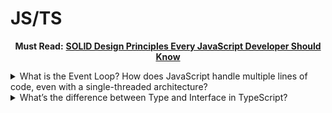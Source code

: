 # JS/TS

<p align="center"><strong>Must Read:</strong> <a href="https://jsdev.space/solid-design-principles/?ref=dailydev"><strong>SOLID Design Principles Every JavaScript Developer Should Know</strong></a></p>

<details>

<summary>What is the Event Loop? How does JavaScript handle multiple lines of code, even with a single-threaded architecture?</summary>

Flow diagram: [https://theplakat.com/javascript-visualized-event-loop](https://theplakat.com/javascript-visualized-event-loop)

### 🧠 Event Loop কী?

JavaScript একটি **single-threaded** ভাষা  অর্থাৎ একই সময়ে একটি কাজই করতে পারে। তাহলে প্রশ্ন হলো:

> 👉 **"যখন কেউ API call দেয়, বা বড় কোনো file পড়ে, তখন তো সেই কাজ শেষ না হওয়া পর্যন্ত পুরো কোড আটকে যাওয়ার কথা!"**

এখানেই আসে **Event Loop**। এটা এমন একটা মেকানিজম, যেটা JavaScript কে **non-blocking**, **asynchronous**, এবং **efficient** ভাবে কাজ করতে সাহায্য করে।

***

### 🎯 Core Concepts বোঝা যাক:

#### 1. **Call Stack**:

এখানে সব synchronous (তাত্ক্ষণিক) কাজ একের পর এক যায়। যেমন: `console.log`, math calculation ইত্যাদি।

```js
console.log('Hello');
// এটি সরাসরি Call Stack এ ঢুকে execute হয়।
```

#### 2. **Web APIs (Browser APIs)**:

যখন asynchronous কাজ যেমন `setTimeout`, `fetch`, `event listener` হয়  তখন সেটা call stack থেকে বের হয়ে **browser/web API** হ্যান্ডেল করে।

```js
setTimeout(() => {
  console.log('Timer');
}, 1000);
```

> এখানে browser নিজে টাইমার চালায়, JS ইঞ্জিন না।

#### 3. **Callback Queue (or Task Queue)**:

যখন Web API তার কাজ শেষ করে, তখন result বা callback function এই queue তে পাঠিয়ে দেয়।

#### 4. **Event Loop**:

এটাই পুরো orchestra-র কন্ডাক্টর। Event loop একটার পর একটা করে চেক করে **“Call Stack ফাঁকা হয়েছে কিনা?”** যদি ফাঁকা থাকে, তাহলে **Callback Queue** থেকে একটা কাজ টেনে নিয়ে Call Stack এ ঢুকিয়ে দেয়।

***

### 🔁 বাস্তব উদাহরণ আবার দেখা যাক:

```js
console.log('Start');

setTimeout(() => {
  console.log('Inside Timeout');
}, 0);

console.log('End');
```

#### ➤ Execution Flow:

1. `'Start'` → Call Stack → Console এ print ✅
2. `setTimeout()` → Web API-তে চলে যায় 🕐
3. `'End'` → Call Stack → Console এ print ✅
4. Timer শেষ হলে callback যায় Callback Queue তে ⏳
5. Event Loop দেখে Call Stack ফাঁকা → Callback Queue থেকে callback নিয়ে Call Stack এ পাঠায়
6. `'Inside Timeout'` → Console এ print ✅

> ⚠️ যদিও `setTimeout` এর delay `0ms`, কিন্তু তাও সেটা আসতে কিছু সময় লাগে। তাই সেটা **সবশেষে** execute হয়।

***

### 🧵 কেন JavaScript একে একে কাজ করে?

কারণ JavaScript Engine (যেমন V8) শুধুমাত্র **একটা Main Thread** ব্যবহার করে। একারণেই **multi-tasking** করার জন্য এই Event Loop দরকার হয়।

### 🧪 আরও কিছু Terms জানলে ভালো বোঝা যাবে:

<table><thead><tr><th width="215">Term</th><th>কাজ</th></tr></thead><tbody><tr><td><strong>Microtask Queue</strong></td><td><code>Promise</code>, <code>MutationObserver</code> ইত্যাদির জন্য আলাদা queue</td></tr><tr><td><strong>Macrotask Queue</strong></td><td><code>setTimeout</code>, <code>setInterval</code>, <code>setImmediate</code> ইত্যাদির জন্য</td></tr><tr><td><strong>Job Queue Priority</strong></td><td>Microtasks always execute <strong>before</strong> macrotasks</td></tr></tbody></table>

```js
console.log("1");

setTimeout(() => {
  console.log("2");
}, 0);

Promise.resolve().then(() => {
  console.log("3");
});

console.log("4");
```

👉 Output হবে:

```
1
4
3
2
```

> কারণ `Promise.then()` যায় **microtask queue** তে, আর সেটা **priority higher than setTimeout** (macrotask)।

***

### ✅ সংক্ষেপে মনে রাখো:

🔸 **Call Stack** — সরাসরি কাজ এখানে চলে\
🔸 **Web APIs** — async কাজ এখানে হয়ে callback তৈরি করে\
🔸 **Callback Queue** — কাজ প্রস্তুত হয়ে বসে থাকে\
🔸 **Event Loop** — দেখে call stack ফাঁকা হলে কাজ সরিয়ে আনে\
🔸 **Microtasks আগে, তারপর Macrotasks**

</details>

<details>

<summary>What’s the difference between Type and Interface in TypeScript?</summary>

So What’s the Real Difference?

**1. Extensibility: The Big One**

`interface` can be **reopened**. Like a restaurant that closes at 3 PM and magically reopens at 7 with a new menu.

```ts
interface Cat {
  meow: () => string;
}

// Later, somewhere else in your code...
interface Cat {
  purr: () => string;
}

// Boom. Cat now has both meow AND purr.
// TypeScript just… merged them. No drama.
```

Try that with `type`? Nope. Compiler throws a fit. _“Cannot redeclare ‘Cat’”_. It’s a one-shot deal. Like a tattoo you regret at 2 AM.

```ts
type Dog = {
  bark: () => string;
};

type Dog = {
  wagTail: () => void;
}; // ❌ Error. TypeScript says: "Nah, bro. Pick one."
```

So, if you’re building a library, or expect your types to evolve across files? `interface` is your BFF.

***

**2. Flexibility in Shape**

`type` doesn’t play by the same rules. It’s… wilder. Can represent **unions**, **tuples**, **mapped types**, and **conditional types** — stuff `interface` just can’t handle.

```ts
type Status = 'loading' | 'success' | 'error';
type Coordinates = [number, number];
type Maybe<T> = T | null | undefined;
```

Try doing that with `interface`? Good luck. You’ll end up with 17 interfaces and a therapist.

`interface` is strict. It likes objects. It likes structure. It drinks black coffee and reads the spec before bed.

`type`? It’s the one at the party doing handstands on the couch, yelling, _“I can be a string OR a function OR a recursive tree — deal with it!”_

***

**3. Merging vs. Intersection**

`interface` merges automatically. Like two rivers joining.

```ts
interface User {
  id: number;
}

interface User {
  name: string;
}

// User now has id + name. Magic? Or just TypeScript being slick?
```

`type`? No merging. But you can **intersect**:

```ts
type Id = { id: number };
type Name = { name: string };
type User = Id & Name; // Same result, but manual work.
```

It’s like building a sandwich. `interface` hands you a fully stacked one. `type` gives you ingredients and a knife. You do the slicing.

***

**4. Performance & Tooling**

Here’s a spicy take: **interfaces are slightly better for large-scale projects**. Why? Because TS can optimize them. Faster autocomplete. Smoother refactoring. Less “TS Server is thinking…” moments.

Types? They’re heavier. Especially complex unions. Can slow down IDEs. Not a dealbreaker. But if you’re working on a codebase the size of a small moon? Every millisecond counts.

***

#### So… What Should You Use?

Let’s get real. There’s no _one_ answer. But here’s my rule of thumb — forged in fire, broken builds, and late-night debugging:

> **Use `interface` for public APIs, objects, and things that might grow.**\
> **Use `type` when you need flexibility — unions, tuples, or complex logic.**

Examples?

✅ **Go for `interface`:**

* Shapes of objects (users, config, API responses)
* Classes implementing contracts
* Libraries or shared code
* Anything you might extend later

✅ **Go for `type`:**

* Union types (`'dark' | 'light'`)
* Tuples (`[string, number]`)
* Function signatures with overloads
* Conditional or mapped types
* When you need `&` or `|` in the definition

And hey — don’t overthink it. If you’re just starting? Pick `interface` for objects. It’s safer. More predictable. Like wearing socks with sandals — functional, even if not trendy.

***

#### A Few Curveballs

You _can_ extend an `interface` from a `type` — but only if the type is object-like.

```ts
type Animal = { sound: string };
interface Dog extends Animal { breed: string; } // ✅ Works
```

But not the other way around if the type uses unions or primitives.

And `type` can mimic `interface` using `&`, but it’s clunkier. Like using duct tape to fix a Rolex.

***

#### Final Thoughts?

It’s not about which is _better_. It’s about **fit**.

Think of `interface` as a well-tailored suit — clean, structured, meant to be built upon.\
`type`? That’s your Swiss Army knife. Not pretty, but damn useful when things get weird.

Source: [https://app.daily.dev/posts/what-s-the-difference-between-type-and-interface-in-typescript--k7yr5ybi5](https://app.daily.dev/posts/what-s-the-difference-between-type-and-interface-in-typescript--k7yr5ybi5)

</details>









